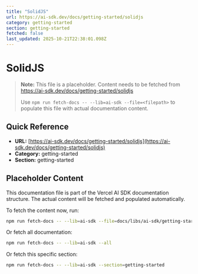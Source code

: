```yaml
---
title: "SolidJS"
url: https://ai-sdk.dev/docs/getting-started/solidjs
category: getting-started
section: getting-started
fetched: false
last_updated: 2025-10-21T22:38:01.098Z
---
```


# SolidJS

> **Note:** This file is a placeholder. Content needs to be fetched from https://ai-sdk.dev/docs/getting-started/solidjs
>
> Use `npm run fetch-docs -- --lib=ai-sdk --file=<filepath>` to populate this file with actual documentation content.

## Quick Reference

- **URL:** [https://ai-sdk.dev/docs/getting-started/solidjs](https://ai-sdk.dev/docs/getting-started/solidjs)
- **Category:** getting-started
- **Section:** getting-started

## Placeholder Content

This documentation file is part of the Vercel AI SDK documentation structure.
The actual content will be fetched and populated automatically.

To fetch the content now, run:

```bash
npm run fetch-docs -- --lib=ai-sdk --file=docs/libs/ai-sdk/getting-started/solidjs.md
```

Or fetch all documentation:

```bash
npm run fetch-docs -- --lib=ai-sdk --all
```

Or fetch this specific section:

```bash
npm run fetch-docs -- --lib=ai-sdk --section=getting-started
```
